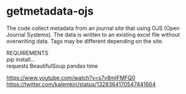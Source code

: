 # getmetadata-ojs

The code collect metadata from an journal site that using OJS (Open Journal Systems).
The data is written to an existing excel file without overwriting data.
Tags may be different depending on the site.

REQUIREMENTS <br>
pip install...<br>
requests
BeautifulSoup
pandas
time

https://www.youtube.com/watch?v=s7v8mIFMFQ0
https://twitter.com/kalemkiri/status/1328364170547441664
